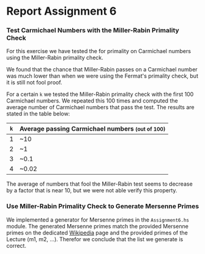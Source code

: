 # Report Assignment 6

### Test Carmichael Numbers with the Miller-Rabin Primality Check

For this exercise we have tested the for primality on Carmichael numbers using the Miller-Rabin primality check.

We found that the chance that Miller-Rabin passes on a Carmichael number was much lower than when we were using the Fermat's primality check, but it is still not fool proof.

For a certain `k` we tested the Miller-Rabin primality check with the first 100 Carmichael numbers. We repeated this 100 times and computed the average number of Carmichael numbers that pass the test. The results are stated in the table below:

| `k`  | Average passing Carmichael numbers <small>(out of 100)</small> |
| ---- | -------|
|  1   | ~10    |
|  2   | ~1     |
|  3   | ~0.1   |
|  4   | ~0.02  |

The average of numbers that fool the Miller-Rabin test seems to decrease by a factor that is near 10, but we were not able verify this property.

### Use Miller-Rabin Primality Check to Generate Mersenne Primes

We implemented a generator for Mersenne primes in the `Assignment6.hs` module. The generated Mersenne primes match the provided Mersenne primes on the dedicated [Wikipedia][1] page and the provided primes of the Lecture (m1, m2, ...). Therefor we conclude that the list we generate is correct.


[1]:https://en.wikipedia.org/wiki/Mersenne_prime
